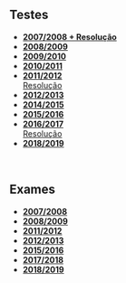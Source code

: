 ## Testes
* [**2007/2008 + Resolução**](POO-Teste-0708-res.pdf)
* [**2008/2009**](POO-Teste-0809.pdf)
* [**2009/2010**](POO-Teste-0910.pdf)
* [**2010/2011**](POO-Teste-1011.pdf)
* [**2011/2012**](POO-Teste-1112.pdf)
<br> [Resolução](POO-Teste-1112-res.pdf)
* [**2012/2013**](POO-Teste-1213.pdf)
* [**2014/2015**](POO-Teste-1415.pdf)
* [**2015/2016**](POO-Teste-1516.pdf)
* [**2016/2017**](POO-Teste-1617.pdf)
<br> [Resolução](POO-Teste-1617-res.pdf)
* [**2018/2019**](POO-Teste-1819.pdf)

<br>

## Exames
* [**2007/2008**](POO-Teste-0708.pdf)
* [**2008/2009**](POO-Teste-0809.pdf)
* [**2011/2012**](POO-Teste-1112.pdf)
* [**2012/2013**](POO-Teste-1213.pdf)
* [**2015/2016**](POO-Teste-1516.pdf)
* [**2017/2018**](POO-Teste-1718.pdf)
* [**2018/2019**](POO-Teste-1819.pdf)
